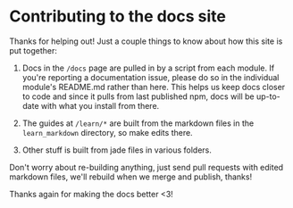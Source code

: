 # Contributing to the docs site

Thanks for helping out! Just a couple things to know about how this site is put together:

1. Docs in the `/docs` page are pulled in by a script from each module. If you're reporting a documentation issue, please do so in the individual module's README.md rather than here. This helps us keep docs closer to code and since it pulls from last published npm, docs will be up-to-date with what you install from there.

2. The guides at `/learn/*` are built from the markdown files in the `learn_markdown` directory, so make edits there.

3. Other stuff is built from jade files in various folders. 

Don't worry about re-building anything, just send pull requests with edited markdown files, we'll rebuild when we merge and publish, thanks!

Thanks again for making the docs better <3!
